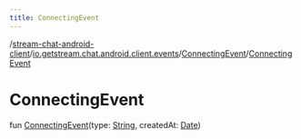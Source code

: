 ```yaml
---
title: ConnectingEvent
---
```

/[stream-chat-android-client](../../index.md)/[io.getstream.chat.android.client.events](../index.md)/[ConnectingEvent](index.md)/[ConnectingEvent](ConnectingEvent.md)  
  
  
  
# ConnectingEvent  
fun [ConnectingEvent](ConnectingEvent.md)(type: [String](https://kotlinlang.org/api/latest/jvm/stdlib/kotlin/-string/index.html), createdAt: [Date](https://developer.android.com/reference/kotlin/java/util/Date.html))
